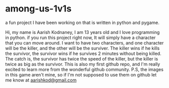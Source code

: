 # among-us-1v1s
a fun project I have been working on that is written in python and pygame.


Hi, my name is Aarish Kodnaney, I am 13 years old and I love programming in python. if you run this project right now, 
It will simply have a character that you can move around. I want to have two characters, and one character will be the killer, 
and the other will be the surviver. The killer wins if he kills the survivor, the survivor wins if he survives 2 minutes without
being killed. The catch is, the survivor has twice the speed of the killer, but the killer is twice as big as the survivor. 
This is also my first github repo, and I'm really excited to learn more from the wonderful github community. 
P.S, the images in this game aren't mine, so if I'm not supposed to use them on github let me know at aarishkod@gmail.com
